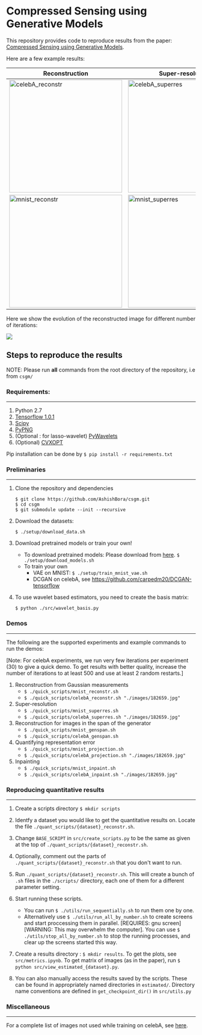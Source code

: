 # Compressed Sensing using Generative Models

This repository provides code to reproduce results from the paper: [Compressed Sensing using Generative Models](https://arxiv.org/abs/1703.03208).

Here are a few example results:

Reconstruction | Super-resolution | Inpainting
---------------|-----------------|------------
<img src="https://github.com/AshishBora/csgm/blob/master/example_results/celebA_reconstr_500_orig_lasso-dct_lasso-wavelet_dcgan.png" alt="celebA_reconstr" width="300"> | <img src="https://github.com/AshishBora/csgm/blob/master/example_results/celebA_superres_orig_blurred_dcgan.png" alt="celebA_superres" width="300"> | <img src="https://github.com/AshishBora/csgm/blob/master/example_results/celebA_inpaint_orig_blocked_dcgan.png" alt="celebA_inpaint" width="300">
<img src="https://github.com/AshishBora/csgm/blob/master/example_results/mnist_reconstr_100_orig_lasso_vae.png" alt="mnist_reconstr" width="300"> | <img src="https://github.com/AshishBora/csgm/blob/master/example_results/mnist_superres_orig_blurred_vae.png" alt="mnist_superres" width="300"> | <img src="https://github.com/AshishBora/csgm/blob/master/example_results/mnist_inpaint_orig_blocked_vae.png" alt="mnist_inpaint" width="300">


Here we show the evolution of the reconstructed image for different number of iterations:

![](https://github.com/AshishBora/csgm/blob/master/example_results/celebA.gif)




## Steps to reproduce the results
NOTE: Please run **all** commands from the root directory of the repository, i.e from ```csgm/```

### Requirements: 
---

1. Python 2.7
2. [Tensorflow 1.0.1](https://www.tensorflow.org/install/)
3. [Scipy](https://www.scipy.org/install.html)
4. [PyPNG](http://stackoverflow.com/a/31143108/3537687)
5. (Optional : for lasso-wavelet) [PyWavelets](http://pywavelets.readthedocs.io/en/latest/#install)
6. (Optional) [CVXOPT](http://cvxopt.org/install/index.html)

Pip installation can be done by ```$ pip install -r requirements.txt```

### Preliminaries
---

1. Clone the repository and dependencies
    ```shell
    $ git clone https://github.com/AshishBora/csgm.git
    $ cd csgm
    $ git submodule update --init --recursive
    ```


2. Download the datasets:
    ```shell
    $ ./setup/download_data.sh 
    ```

3. Download pretrained models or train your own!
    - To download pretrained models: Please download from [here](https://www.dropbox.com/s/3o2vi1w1wde0ids/bora-pretrained.zip?dl=0).
    ```$ ./setup/download_models.sh```
    - To train your own
        - VAE on MNIST: ```$ ./setup/train_mnist_vae.sh```
        - DCGAN on celebA, see https://github.com/carpedm20/DCGAN-tensorflow

4. To use wavelet based estimators, you need to create the basis matrix:
    ```shell
    $ python ./src/wavelet_basis.py
    ```

### Demos
---

The following are the supported experiments and example commands to run the demos:

[Note: For celebA experiments, we run very few iterations per experiment (30) to give a quick demo. To get results with better quality, increase the number of iterations to at least 500 and use at least 2 random restarts.]

1. Reconstruction from Gaussian measurements
     - ```$ ./quick_scripts/mnist_reconstr.sh```
     - ```$ ./quick_scripts/celebA_reconstr.sh "./images/182659.jpg"```    
2. Super-resolution
    - ```$ ./quick_scripts/mnist_superres.sh```
    - ```$ ./quick_scripts/celebA_superres.sh "./images/182659.jpg"```  
3. Reconstruction for images in the span of the generator
    - ```$ ./quick_scripts/mnist_genspan.sh```
    - ```$ ./quick_scripts/celebA_genspan.sh```
4. Quantifying representation error
    - ```$ ./quick_scripts/mnist_projection.sh```
    - ```$ ./quick_scripts/celebA_projection.sh "./images/182659.jpg"```  
5. Inpainting
    - ```$ ./quick_scripts/mnist_inpaint.sh```
    - ```$ ./quick_scripts/celebA_inpaint.sh "./images/182659.jpg"```  
    


### Reproducing quantitative results
---

1. Create a scripts directory ```$ mkdir scripts```

2. Identfy a dataset you would like to get the quantitative results on. Locate the file ```./quant_scripts/{dataset}_reconstr.sh```.

3. Change ```BASE_SCRIPT``` in ```src/create_scripts.py``` to be the same as given at the top of ```./quant_scripts/{dataset}_reconstr.sh```.

4. Optionally, comment out the parts of ```./quant_scripts/{dataset}_reconstr.sh``` that you don't want to run.

5. Run ```./quant_scripts/{dataset}_reconstr.sh```. This will create a bunch of ```.sh``` files in the ```./scripts/``` directory, each one of them for a different parameter setting.

6. Start running these scripts.
    - You can run ```$ ./utils/run_sequentially.sh``` to run them one by one.
    - Alternatively use ```$ ./utils/run_all_by_number.sh``` to create screens and start proccessing them in parallel. [REQUIRES: gnu screen][WARNING: This may overwhelm the computer]. You can use ```$ ./utils/stop_all_by_number.sh``` to stop the running processes, and clear up the screens started this way.

8. Create a results directory : ```$ mkdir results```. To get the plots, see ```src/metrics.ipynb```. To get matrix of images (as in the paper), run ```$ python src/view_estimated_{dataset}.py```.

9. You can also manually access the results saved by the scripts. These can be found in appropriately named directories in ```estimated/```. Directory name conventions are defined in ```get_checkpoint_dir()``` in ```src/utils.py```


### Miscellaneous
---
For a complete list of images not used while training on celebA, see [here](https://www.cs.utexas.edu/~ashishb/csgm/celebA_unused.txt).

